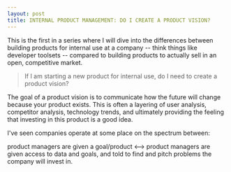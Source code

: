 ```yaml
---
layout: post
title: INTERNAL PRODUCT MANAGEMENT: DO I CREATE A PRODUCT VISION?
---
```


This is the first in a series where I will dive into the differences between building products for internal use at a company -- think things like developer toolsets -- compared to building products to actually sell in an open, competitive market.
> If I am starting a new product for internal use, do I need to create a product vision?

The goal of a product vision is to communicate how the future will change because your product exists.  This is often a layering of user analysis, competitor analysis, technology trends, and ultimately providing the feeling that investing in this product is a good idea.


I've seen companies operate at some place on the spectrum between:

product managers are given a goal/product <--> product managers are given access to data and goals, and told to find and pitch problems the company will invest in.

